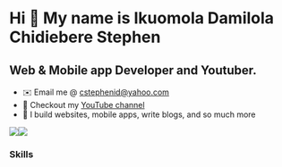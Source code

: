 Hi 👋 My name is Ikuomola Damilola Chidiebere Stephen 
=================================

Web & Mobile app Developer and Youtuber.
------------------------------------------------
*   ✉️  Email me @ [cstephenid@yahoo.com](mailto:cstephenid@yahoo.com)
*   🚀  Checkout my [YouTube channel](https://www.youtube.com/@TraversetheDOM/)
*   🤝  I build websites, mobile apps, write blogs, and so much more

<a href="https://www.twitter.com/_TraverseDOM" target="_blank" rel="noreferrer"><img
                  src="https://img.shields.io/twitter/follow/_TraverseDOM?logo=twitter&style=for-the-badge&color=0891b2&labelColor=1c1917"
                /></a><a href="https://www.github.com/TraversetheDOM" target="_blank" rel="noreferrer"><img
                  src="https://img.shields.io/github/followers/TraversetheDOM?logo=github&style=for-the-badge&color=0891b2&labelColor=1c1917" /></a>
### Skills
<p align="left">
